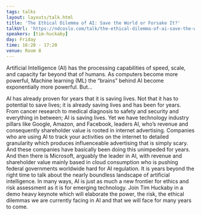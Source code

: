 ```yaml
---
tags: talks
layout: layouts/talk.html
title: 'The Ethical Dilemma of AI: Save the World or Forsake It?'
talkUrl: 'https://ndcoslo.com/talk/the-ethical-dilemma-of-ai-save-the-world-or-forsake-it/'
speakers: [tim-huckaby]
day: Friday
time: 16:20 - 17:20
venue: Room 8
---
```

Artificial Intelligence (AI) has the processing capabilities of speed, scale, and capacity far beyond that of humans. As computers become more powerful, Machine learning (ML) the “brains” behind AI become exponentially more powerful. But…


AI has already proven for years that it is saving lives. Not that it has to potential to save lives; it is already saving lives and has been for years. From cancer research to medical diagnosis to safety and security and everything in between; AI is saving lives.
Yet we have technology industry pillars like Google, Amazon, and Facebook, leaders AI, who’s revenue and consequently shareholder value is rooted in internet advertising. Companies who are using AI to track your activities on the internet to detailed granularity which produces influenceable advertising that is simply scary. And these companies have basically been doing this unimpeded for years. And then there is Microsoft, arguably the leader in AI, with revenue and shareholder value mainly based in cloud consumption who is pushing federal governments worldwide hard for AI regulation.
It is years beyond the right time to talk about the nearly boundless landscape of artificial intelligence. In many ways, AI is just as much a new frontier for ethics and risk assessment as it is for emerging technology. Join Tim Huckaby in a demo heavy keynote which will elaborate the power, the risk, the ethical dilemmas we are currently facing in AI and that we will face for many years to come.
